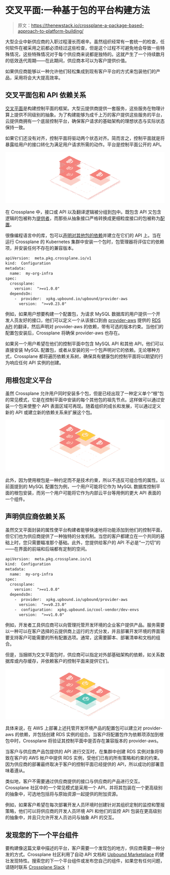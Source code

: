 # 交叉平面:一种基于包的平台构建方法

> 原文：<https://thenewstack.io/crossplane-a-package-based-approach-to-platform-building/>

大型企业中新供应商的入职过程漫长而艰辛。虽然组织经常有一套统一的检查，任何软件在被采用之前都必须经过这些检查，但是这个过程不可避免地会导致一些特殊情况，这些特殊情况对于每个供应商来说都是独特的。这就产生了一个持续数月的低效迭代周期——在此期间，供应商本可以为客户提供价值。

如果供应商能够以一种允许他们轻松集成到现有客户平台的方式来包装他们的产品，采用将会大大提高效率。

## 交叉平面包和 API 依赖关系

[交叉平面](https://www.crossplane.io/)是构建控制平面的框架。大型云提供商提供一套服务，这些服务在物理计算上提供不同级别的抽象。为了构建能够为成千上万的客户提供这些服务的平台，云提供商拥有一个底层控制平台，确保客户请求的基础架构的理想状态与实际状态保持一致。

如果它们还没有对齐，控制平面将驱动两个状态对齐。简而言之，控制平面就是将暴露给用户的接口转化为满足用户请求所需的动作。平台是控制平面公开的 API。

![](img/c4c6f1fcc0937d229f34048f5e8d4780.png)

在 Crossplane 中，接口或 API 以及翻译逻辑被分组到[包](https://docs.crossplane.io/v1.10/concepts/packages/)中。既包含 API 又包含逻辑的包被称为[提供者](https://marketplace.upbound.io/providers)，而那些从抽象接口严格转换成更细粒度接口的包被称为[配置](https://marketplace.upbound.io/configurations)。

很像编程语言中的库，包可以[声明对其他包的依赖](https://docs.crossplane.io/v1.10/concepts/packages/#configuration-packages)并建立在它们的 API 上。当在运行 Crossplane 的 Kubernetes 集群中安装一个包时，包管理器将评估它的依赖项，并安装任何不存在的兼容版本。

```
apiVersion:  meta.pkg.crossplane.io/v1
kind:  Configuration
metadata:
  name:  my-org-infra
spec:
  crossplane:
    version:  ">=v1.0.0"
  dependsOn:
    -  provider:  xpkg.upbound.io/upbound/provider-aws
      version:  ">=v0.23.0"

```

例如，如果用户想要构建一个配置包，为请求 MySQL 数据库的用户提供一个开发人员友好的接口，他们可以定义一个从该接口到由 [provider-aws](https://marketplace.upbound.io/providers/upbound/provider-aws/latest) 提供的 [RDS API](https://marketplace.upbound.io/providers/upbound/provider-aws/latest/resources/rds.aws.upbound.io/Instance/v1beta1) 的翻译，然后声明对 provider-aws 的依赖，带有可选的版本约束。当他们的配置包安装后，Crossplane 将确保 provider-aws 也存在。

如果另一个用户希望在他们的控制平面中包含 MySQL API 和其他 API，他们可以直接安装 MySQL 配置包，或者从安装的另一个包声明对它的依赖。无论哪种方式，Crossplane 都将遍历依赖关系树，确保具有健康包的控制平面将以期望的行为响应任何 API 实例的创建。

## 用根包定义平台

虽然 Crossplane 允许用户同时安装多个包，但是已经出现了一种定义单个“根”包的常见模式，它是在控制平面中安装的每个其他包的祖先节点。这样做可以通过安装一个包来使整个 API 表面区域可再现。随着组织的成长和发展，可以通过定义新的 API 或建立新的依赖关系来扩展这个包。

![](img/07aeedafec7b247e12715a38c0539d99.png)

此外，因为使用根包是一种约定而不是技术约束，所以不违反可组合性的属性。以前面提到的 MySQL 配置包为例，一个用户可能将它作为 MySQL 数据库控制平面的根包安装，而另一个用户可能将它作为内部云平台等用例的更大 API 表面的一个组件。

## 声明供应商依赖关系

虽然交叉平面封装的属性使平台构建者能够快速地将功能添加到他们的控制平面，但它们也为供应商提供了一种独特的分发机制。当您的客户都建立在一个共同的基础上时，您只需要瞄准那个基础。此外，您提供给客户的 API 不必是“一刀切”的——在界面的前端和后端都有定制的空间。

```
apiVersion:  meta.pkg.crossplane.io/v1
kind:  Configuration
metadata:
  name:  my-org-infra
spec:
  crossplane:
    version:  ">=v1.0.0"
  dependsOn:
    -  provider:  xpkg.upbound.io/upbound/provider-aws
      version:  ">=v0.23.0"
    -  configuration:  xpkg.upbound.io/cool-vendor/dev-envs
      version:  ">=v1.0.0"

```

例如，开发者工具供应商可以向管理托管开发环境的企业客户提供产品。服务需要以一种可以在客户选择的云提供商上运行的方式分发，并且部署开发环境的界面需要支持客户可能需要的所有配置选项。通常，这需要脚本、部署清单和文档的组合。

但是，当捆绑为交叉平面包时，供应商可以指定对外部基础架构的依赖，如关系数据库或内存缓存，并依赖客户的控制平面来提供它们。

![](img/580db674040821fc1b2bdbfd2300c411.png)

具体来说，在 AWS 上部署上述托管开发环境产品的配置包可以建立对 provider-aws 的依赖，并包括创建 RDS 实例的组合。当客户将配置包作为依赖项添加到根包中时，Crossplane 将验证其控制平面中是否存在兼容版本的 provider-aws。

当客户与供应商产品包提供的 API 进行交互时，在集群中创建 RDS 实例对象将导致在客户的 AWS 帐户中提供 RDS 实例，受他们已有的所有策略和约束的约束。因为供应商的部署最终取决于客户的控制平面已经提供的 API，所以成功的部署意味着遵从。

类似地，客户不需要通过供应商提供的接口与供应商的产品进行交互。Crossplane 社区中的一个常见模式是采用一个 API，并将其包装在一个更高级别的抽象中，可选地包括将与原始资源一起提供的附加资源。

例如，如果客户希望在每次部署开发人员环境时创建针对其组织定制的监控和警报策略，他们可以将供应商的开发人员环境 API 和他们的监控 API 包装在更高级别的抽象中，并且只允许开发人员访问与抽象 API 的交互。

## 发现您的下一个平台组件

要构建像这篇文章中描述的平台，客户需要一个发现包的地方，供应商需要一种分发的方式。Crossplane 社区利用了自动 API 文档和 [Upbound Marketplace](https://marketplace.upbound.io/) 的健壮发现特性。搜索您的下一个平台组件或发布您自己的组件，如果您有任何问题，请随时联系 [Crossplane Slack](https://slack.crossplane.io/) ！

<svg xmlns:xlink="http://www.w3.org/1999/xlink" viewBox="0 0 68 31" version="1.1"><title>Group</title> <desc>Created with Sketch.</desc></svg>